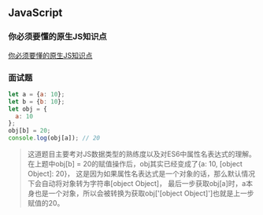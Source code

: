 ## JavaScript

### 你必须要懂的原生JS知识点
[你必须要懂的原生JS知识点](https://juejin.im/post/5cb7b62b5188253772753c01)

### 面试题
```js
let a = {a: 10};
let b = {b: 10};
let obj = {
  a: 10
};
obj[b] = 20;
console.log(obj[a]); // 20
```
> 这道题目主要考对JS数据类型的熟练度以及对ES6中属性名表达式的理解。
  在上题中obj[b] = 20的赋值操作后，obj其实已经变成了{a: 10, [object Object]: 20}，
  这是因为如果属性名表达式是一个对象的话，那么默认情况下会自动将对象转为字符串[object Object]，
  最后一步获取obj[a]时，a本身也是一个对象，所以会被转换为获取obj['[object Object]']也就是上一步赋值的20。